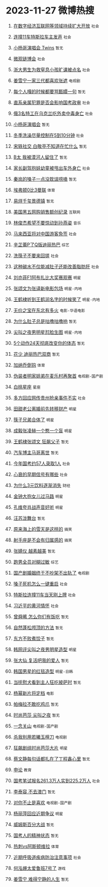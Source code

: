 # 2023-11-27 微博热搜 
1. [在数字经济互联网等领域持续扩大开放](https://m.weibo.cn/search?containerid=100103type%3D1%26t%3D10%26q%3D%23%E5%9C%A8%E6%95%B0%E5%AD%97%E7%BB%8F%E6%B5%8E%E4%BA%92%E8%81%94%E7%BD%91%E7%AD%89%E9%A2%86%E5%9F%9F%E6%8C%81%E7%BB%AD%E6%89%A9%E5%A4%A7%E5%BC%80%E6%94%BE%23&stream_entry_id=51&isnewpage=1&extparam=seat%3D1%26pos%3D0%26dgr%3D0%26cate%3D10103%26c_type%3D51%26q%3D%2523%25E5%259C%25A8%25E6%2595%25B0%25E5%25AD%2597%25E7%25BB%258F%25E6%25B5%258E%25E4%25BA%2592%25E8%2581%2594%25E7%25BD%2591%25E7%25AD%2589%25E9%25A2%2586%25E5%259F%259F%25E6%258C%2581%25E7%25BB%25AD%25E6%2589%25A9%25E5%25A4%25A7%25E5%25BC%2580%25E6%2594%25BE%2523%26stream_entry_id%3D51%26filter_type%3Drealtimehot%26display_time%3D1701040909%26pre_seqid%3D170104090920404273218) `社会` 

2. [连撞11车特斯拉车主发声](https://m.weibo.cn/search?containerid=100103type%3D1%26t%3D10%26q%3D%23%E8%BF%9E%E6%92%9E11%E8%BD%A6%E7%89%B9%E6%96%AF%E6%8B%89%E8%BD%A6%E4%B8%BB%E5%8F%91%E5%A3%B0%23&stream_entry_id=31&isnewpage=1&extparam=seat%3D1%26c_type%3D31%26dgr%3D0%26cate%3D5001%26q%3D%2523%25E8%25BF%259E%25E6%2592%259E11%25E8%25BD%25A6%25E7%2589%25B9%25E6%2596%25AF%25E6%258B%2589%25E8%25BD%25A6%25E4%25B8%25BB%25E5%258F%2591%25E5%25A3%25B0%2523%26flag%3D2%26band_rank%3D1%26pos%3D0%26filter_type%3Drealtimehot%26stream_entry_id%3D31%26lcate%3D5001%26realpos%3D1%26display_time%3D1701040909%26pre_seqid%3D170104090920404273218) `社会` 

3. [小杨哥演唱会 Twins](https://m.weibo.cn/search?containerid=100103type%3D1%26t%3D10%26q%3D%E5%B0%8F%E6%9D%A8%E5%93%A5%E6%BC%94%E5%94%B1%E4%BC%9A+Twins&stream_entry_id=31&isnewpage=1&extparam=seat%3D1%26c_type%3D31%26dgr%3D0%26cate%3D5001%26q%3D%25E5%25B0%258F%25E6%259D%25A8%25E5%2593%25A5%25E6%25BC%2594%25E5%2594%25B1%25E4%25BC%259A%2520Twins%26flag%3D2%26band_rank%3D2%26pos%3D1%26filter_type%3Drealtimehot%26stream_entry_id%3D31%26lcate%3D5001%26realpos%3D2%26display_time%3D1701040909%26pre_seqid%3D170104090920404273218) `暂无` 

4. [微观链博会](https://m.weibo.cn/search?containerid=100103type%3D1%26t%3D10%26q%3D%23%E5%BE%AE%E8%A7%82%E9%93%BE%E5%8D%9A%E4%BC%9A%23&stream_entry_id=31&isnewpage=1&extparam=seat%3D1%26c_type%3D31%26dgr%3D0%26cate%3D5001%26q%3D%2523%25E5%25BE%25AE%25E8%25A7%2582%25E9%2593%25BE%25E5%258D%259A%25E4%25BC%259A%2523%26flag%3D0%26band_rank%3D3%26pos%3D2%26filter_type%3Drealtimehot%26stream_entry_id%3D31%26lcate%3D5001%26realpos%3D3%26display_time%3D1701040909%26pre_seqid%3D170104090920404273218) `社会` 

5. [浙大男生为救窒息小孩旷课被点名](https://m.weibo.cn/search?containerid=100103type%3D1%26t%3D10%26q%3D%23%E6%B5%99%E5%A4%A7%E7%94%B7%E7%94%9F%E4%B8%BA%E6%95%91%E7%AA%92%E6%81%AF%E5%B0%8F%E5%AD%A9%E6%97%B7%E8%AF%BE%E8%A2%AB%E7%82%B9%E5%90%8D%23&stream_entry_id=31&isnewpage=1&extparam=seat%3D1%26c_type%3D31%26dgr%3D0%26cate%3D5001%26q%3D%2523%25E6%25B5%2599%25E5%25A4%25A7%25E7%2594%25B7%25E7%2594%259F%25E4%25B8%25BA%25E6%2595%2591%25E7%25AA%2592%25E6%2581%25AF%25E5%25B0%258F%25E5%25AD%25A9%25E6%2597%25B7%25E8%25AF%25BE%25E8%25A2%25AB%25E7%2582%25B9%25E5%2590%258D%2523%26flag%3D32768%26band_rank%3D4%26pos%3D3%26filter_type%3Drealtimehot%26stream_entry_id%3D31%26lcate%3D5001%26realpos%3D4%26display_time%3D1701040909%26pre_seqid%3D170104090920404273218) `社会` 

6. [姜雪宁一家三代都喜欢张遮](https://m.weibo.cn/search?containerid=100103type%3D1%26t%3D10%26q%3D%23%E5%A7%9C%E9%9B%AA%E5%AE%81%E4%B8%80%E5%AE%B6%E4%B8%89%E4%BB%A3%E9%83%BD%E5%96%9C%E6%AC%A2%E5%BC%A0%E9%81%AE%23&stream_entry_id=31&isnewpage=1&extparam=seat%3D1%26c_type%3D31%26dgr%3D0%26cate%3D5001%26q%3D%2523%25E5%25A7%259C%25E9%259B%25AA%25E5%25AE%2581%25E4%25B8%2580%25E5%25AE%25B6%25E4%25B8%2589%25E4%25BB%25A3%25E9%2583%25BD%25E5%2596%259C%25E6%25AC%25A2%25E5%25BC%25A0%25E9%2581%25AE%2523%26flag%3D0%26band_rank%3D5%26pos%3D4%26filter_type%3Drealtimehot%26stream_entry_id%3D31%26lcate%3D5001%26realpos%3D5%26display_time%3D1701040909%26pre_seqid%3D170104090920404273218) `电视剧` 

7. [每个人嘎的时候都要骂甄嬛一句](https://m.weibo.cn/search?containerid=100103type%3D1%26t%3D10%26q%3D%E6%AF%8F%E4%B8%AA%E4%BA%BA%E5%98%8E%E7%9A%84%E6%97%B6%E5%80%99%E9%83%BD%E8%A6%81%E9%AA%82%E7%94%84%E5%AC%9B%E4%B8%80%E5%8F%A5&stream_entry_id=31&isnewpage=1&extparam=seat%3D1%26c_type%3D31%26dgr%3D0%26cate%3D5001%26q%3D%25E6%25AF%258F%25E4%25B8%25AA%25E4%25BA%25BA%25E5%2598%258E%25E7%259A%2584%25E6%2597%25B6%25E5%2580%2599%25E9%2583%25BD%25E8%25A6%2581%25E9%25AA%2582%25E7%2594%2584%25E5%25AC%259B%25E4%25B8%2580%25E5%258F%25A5%26flag%3D0%26band_rank%3D6%26pos%3D5%26filter_type%3Drealtimehot%26stream_entry_id%3D31%26lcate%3D5001%26realpos%3D6%26display_time%3D1701040909%26pre_seqid%3D170104090920404273218) `暂无` 

8. [直系亲属犯罪是否会影响国考政审](https://m.weibo.cn/search?containerid=100103type%3D1%26t%3D10%26q%3D%23%E7%9B%B4%E7%B3%BB%E4%BA%B2%E5%B1%9E%E7%8A%AF%E7%BD%AA%E6%98%AF%E5%90%A6%E4%BC%9A%E5%BD%B1%E5%93%8D%E5%9B%BD%E8%80%83%E6%94%BF%E5%AE%A1%23&stream_entry_id=31&isnewpage=1&extparam=seat%3D1%26c_type%3D31%26dgr%3D0%26cate%3D5001%26q%3D%2523%25E7%259B%25B4%25E7%25B3%25BB%25E4%25BA%25B2%25E5%25B1%259E%25E7%258A%25AF%25E7%25BD%25AA%25E6%2598%25AF%25E5%2590%25A6%25E4%25BC%259A%25E5%25BD%25B1%25E5%2593%258D%25E5%259B%25BD%25E8%2580%2583%25E6%2594%25BF%25E5%25AE%25A1%2523%26flag%3D0%26band_rank%3D7%26pos%3D6%26filter_type%3Drealtimehot%26stream_entry_id%3D31%26lcate%3D5001%26realpos%3D7%26display_time%3D1701040909%26pre_seqid%3D170104090920404273218) `社会` 

9. [俄3名特工在乌克兰吃外卖中毒身亡](https://m.weibo.cn/search?containerid=100103type%3D1%26t%3D10%26q%3D%23%E4%BF%843%E5%90%8D%E7%89%B9%E5%B7%A5%E5%9C%A8%E4%B9%8C%E5%85%8B%E5%85%B0%E5%90%83%E5%A4%96%E5%8D%96%E4%B8%AD%E6%AF%92%E8%BA%AB%E4%BA%A1%23&stream_entry_id=31&isnewpage=1&extparam=seat%3D1%26c_type%3D31%26dgr%3D0%26cate%3D5001%26q%3D%2523%25E4%25BF%25843%25E5%2590%258D%25E7%2589%25B9%25E5%25B7%25A5%25E5%259C%25A8%25E4%25B9%258C%25E5%2585%258B%25E5%2585%25B0%25E5%2590%2583%25E5%25A4%2596%25E5%258D%2596%25E4%25B8%25AD%25E6%25AF%2592%25E8%25BA%25AB%25E4%25BA%25A1%2523%26flag%3D0%26band_rank%3D8%26pos%3D7%26filter_type%3Drealtimehot%26stream_entry_id%3D31%26lcate%3D5001%26realpos%3D8%26display_time%3D1701040909%26pre_seqid%3D170104090920404273218) `社会` 

10. [小杨哥演唱会](https://m.weibo.cn/search?containerid=100103type%3D1%26t%3D10%26q%3D%E5%B0%8F%E6%9D%A8%E5%93%A5%E6%BC%94%E5%94%B1%E4%BC%9A&stream_entry_id=31&isnewpage=1&extparam=seat%3D1%26c_type%3D31%26dgr%3D0%26cate%3D5001%26q%3D%25E5%25B0%258F%25E6%259D%25A8%25E5%2593%25A5%25E6%25BC%2594%25E5%2594%25B1%25E4%25BC%259A%26flag%3D0%26band_rank%3D9%26pos%3D8%26filter_type%3Drealtimehot%26stream_entry_id%3D31%26lcate%3D5001%26realpos%3D9%26display_time%3D1701040909%26pre_seqid%3D170104090920404273218) `暂无` 

11. [冬季洗澡尽量控制在5到10分钟](https://m.weibo.cn/search?containerid=100103type%3D1%26t%3D10%26q%3D%23%E5%86%AC%E5%AD%A3%E6%B4%97%E6%BE%A1%E5%B0%BD%E9%87%8F%E6%8E%A7%E5%88%B6%E5%9C%A85%E5%88%B010%E5%88%86%E9%92%9F%23&stream_entry_id=31&isnewpage=1&extparam=seat%3D1%26c_type%3D31%26dgr%3D0%26cate%3D5001%26q%3D%2523%25E5%2586%25AC%25E5%25AD%25A3%25E6%25B4%2597%25E6%25BE%25A1%25E5%25B0%25BD%25E9%2587%258F%25E6%258E%25A7%25E5%2588%25B6%25E5%259C%25A85%25E5%2588%25B010%25E5%2588%2586%25E9%2592%259F%2523%26flag%3D0%26band_rank%3D10%26pos%3D9%26filter_type%3Drealtimehot%26stream_entry_id%3D31%26lcate%3D5001%26realpos%3D10%26display_time%3D1701040909%26pre_seqid%3D170104090920404273218) `社会` 

12. [宋轶社交 白敬亭不知道在忙什么](https://m.weibo.cn/search?containerid=100103type%3D1%26t%3D10%26q%3D%E5%AE%8B%E8%BD%B6%E7%A4%BE%E4%BA%A4+%E7%99%BD%E6%95%AC%E4%BA%AD%E4%B8%8D%E7%9F%A5%E9%81%93%E5%9C%A8%E5%BF%99%E4%BB%80%E4%B9%88&stream_entry_id=31&isnewpage=1&extparam=seat%3D1%26c_type%3D31%26dgr%3D0%26cate%3D5001%26q%3D%25E5%25AE%258B%25E8%25BD%25B6%25E7%25A4%25BE%25E4%25BA%25A4%2520%25E7%2599%25BD%25E6%2595%25AC%25E4%25BA%25AD%25E4%25B8%258D%25E7%259F%25A5%25E9%2581%2593%25E5%259C%25A8%25E5%25BF%2599%25E4%25BB%2580%25E4%25B9%2588%26flag%3D2%26band_rank%3D11%26pos%3D10%26filter_type%3Drealtimehot%26stream_entry_id%3D31%26lcate%3D5001%26realpos%3D11%26display_time%3D1701040909%26pre_seqid%3D170104090920404273218) `暂无` 

13. [B太 我被漠河人留住了](https://m.weibo.cn/search?containerid=100103type%3D1%26t%3D10%26q%3DB%E5%A4%AA+%E6%88%91%E8%A2%AB%E6%BC%A0%E6%B2%B3%E4%BA%BA%E7%95%99%E4%BD%8F%E4%BA%86&stream_entry_id=31&isnewpage=1&extparam=seat%3D1%26c_type%3D31%26dgr%3D0%26cate%3D5001%26q%3DB%25E5%25A4%25AA%2520%25E6%2588%2591%25E8%25A2%25AB%25E6%25BC%25A0%25E6%25B2%25B3%25E4%25BA%25BA%25E7%2595%2599%25E4%25BD%258F%25E4%25BA%2586%26flag%3D1%26band_rank%3D12%26pos%3D11%26filter_type%3Drealtimehot%26stream_entry_id%3D31%26lcate%3D5001%26realpos%3D12%26display_time%3D1701040909%26pre_seqid%3D170104090920404273218) `暂无` 

14. [家长副驾抱娃幼童被甩出车外身亡](https://m.weibo.cn/search?containerid=100103type%3D1%26t%3D10%26q%3D%23%E5%AE%B6%E9%95%BF%E5%89%AF%E9%A9%BE%E6%8A%B1%E5%A8%83%E5%B9%BC%E7%AB%A5%E8%A2%AB%E7%94%A9%E5%87%BA%E8%BD%A6%E5%A4%96%E8%BA%AB%E4%BA%A1%23&stream_entry_id=31&isnewpage=1&extparam=seat%3D1%26c_type%3D31%26dgr%3D0%26cate%3D5001%26q%3D%2523%25E5%25AE%25B6%25E9%2595%25BF%25E5%2589%25AF%25E9%25A9%25BE%25E6%258A%25B1%25E5%25A8%2583%25E5%25B9%25BC%25E7%25AB%25A5%25E8%25A2%25AB%25E7%2594%25A9%25E5%2587%25BA%25E8%25BD%25A6%25E5%25A4%2596%25E8%25BA%25AB%25E4%25BA%25A1%2523%26flag%3D0%26band_rank%3D13%26pos%3D12%26filter_type%3Drealtimehot%26stream_entry_id%3D31%26lcate%3D5001%26realpos%3D13%26display_time%3D1701040909%26pre_seqid%3D170104090920404273218) `社会` 

15. [秦岚的嗓子一点没耽误唠嗑](https://m.weibo.cn/search?containerid=100103type%3D1%26t%3D10%26q%3D%E7%A7%A6%E5%B2%9A%E7%9A%84%E5%97%93%E5%AD%90%E4%B8%80%E7%82%B9%E6%B2%A1%E8%80%BD%E8%AF%AF%E5%94%A0%E5%97%91&stream_entry_id=31&isnewpage=1&extparam=seat%3D1%26c_type%3D31%26dgr%3D0%26cate%3D5001%26q%3D%25E7%25A7%25A6%25E5%25B2%259A%25E7%259A%2584%25E5%2597%2593%25E5%25AD%2590%25E4%25B8%2580%25E7%2582%25B9%25E6%25B2%25A1%25E8%2580%25BD%25E8%25AF%25AF%25E5%2594%25A0%25E5%2597%2591%26flag%3D1%26band_rank%3D14%26pos%3D13%26filter_type%3Drealtimehot%26stream_entry_id%3D31%26lcate%3D5001%26realpos%3D14%26display_time%3D1701040909%26pre_seqid%3D170104090920404273218) `暂无` 

16. [埃弗顿0比3曼联](https://m.weibo.cn/search?containerid=100103type%3D1%26t%3D10%26q%3D%23%E5%9F%83%E5%BC%97%E9%A1%BF0%E6%AF%943%E6%9B%BC%E8%81%94%23&stream_entry_id=31&isnewpage=1&extparam=seat%3D1%26c_type%3D31%26dgr%3D0%26cate%3D5001%26q%3D%2523%25E5%259F%2583%25E5%25BC%2597%25E9%25A1%25BF0%25E6%25AF%25943%25E6%259B%25BC%25E8%2581%2594%2523%26flag%3D1%26band_rank%3D15%26pos%3D14%26filter_type%3Drealtimehot%26stream_entry_id%3D31%26lcate%3D5001%26realpos%3D15%26display_time%3D1701040909%26pre_seqid%3D170104090920404273218) `体育` 

17. [易烊千玺景德镇](https://m.weibo.cn/search?containerid=100103type%3D1%26t%3D10%26q%3D%E6%98%93%E7%83%8A%E5%8D%83%E7%8E%BA%E6%99%AF%E5%BE%B7%E9%95%87&stream_entry_id=31&isnewpage=1&extparam=seat%3D1%26c_type%3D31%26dgr%3D0%26cate%3D5001%26q%3D%25E6%2598%2593%25E7%2583%258A%25E5%258D%2583%25E7%258E%25BA%25E6%2599%25AF%25E5%25BE%25B7%25E9%2595%2587%26flag%3D0%26band_rank%3D16%26pos%3D15%26filter_type%3Drealtimehot%26stream_entry_id%3D31%26lcate%3D5001%26realpos%3D16%26display_time%3D1701040909%26pre_seqid%3D170104090920404273218) `暂无` 

18. [美国黑五网购销售额创纪录](https://m.weibo.cn/search?containerid=100103type%3D1%26t%3D10%26q%3D%23%E7%BE%8E%E5%9B%BD%E9%BB%91%E4%BA%94%E7%BD%91%E8%B4%AD%E9%94%80%E5%94%AE%E9%A2%9D%E5%88%9B%E7%BA%AA%E5%BD%95%23&stream_entry_id=31&isnewpage=1&extparam=seat%3D1%26c_type%3D31%26dgr%3D0%26cate%3D5001%26q%3D%2523%25E7%25BE%258E%25E5%259B%25BD%25E9%25BB%2591%25E4%25BA%2594%25E7%25BD%2591%25E8%25B4%25AD%25E9%2594%2580%25E5%2594%25AE%25E9%25A2%259D%25E5%2588%259B%25E7%25BA%25AA%25E5%25BD%2595%2523%26flag%3D0%26band_rank%3D17%26pos%3D16%26filter_type%3Drealtimehot%26stream_entry_id%3D31%26lcate%3D5001%26realpos%3D17%26display_time%3D1701040909%26pre_seqid%3D170104090920404273218) `互联网` 

19. [林俊杰希望不要惊动到孙燕姿](https://m.weibo.cn/search?containerid=100103type%3D1%26t%3D10%26q%3D%23%E6%9E%97%E4%BF%8A%E6%9D%B0%E5%B8%8C%E6%9C%9B%E4%B8%8D%E8%A6%81%E6%83%8A%E5%8A%A8%E5%88%B0%E5%AD%99%E7%87%95%E5%A7%BF%23&stream_entry_id=31&isnewpage=1&extparam=seat%3D1%26c_type%3D31%26dgr%3D0%26cate%3D5001%26q%3D%2523%25E6%259E%2597%25E4%25BF%258A%25E6%259D%25B0%25E5%25B8%258C%25E6%259C%259B%25E4%25B8%258D%25E8%25A6%2581%25E6%2583%258A%25E5%258A%25A8%25E5%2588%25B0%25E5%25AD%2599%25E7%2587%2595%25E5%25A7%25BF%2523%26flag%3D0%26band_rank%3D18%26pos%3D17%26filter_type%3Drealtimehot%26stream_entry_id%3D31%26lcate%3D5001%26realpos%3D18%26display_time%3D1701040909%26pre_seqid%3D170104090920404273218) `音乐` 

20. [马来西亚将对中国游客免签](https://m.weibo.cn/search?containerid=100103type%3D1%26t%3D10%26q%3D%23%E9%A9%AC%E6%9D%A5%E8%A5%BF%E4%BA%9A%E5%B0%86%E5%AF%B9%E4%B8%AD%E5%9B%BD%E6%B8%B8%E5%AE%A2%E5%85%8D%E7%AD%BE%23&stream_entry_id=31&isnewpage=1&extparam=seat%3D1%26c_type%3D31%26dgr%3D0%26cate%3D5001%26q%3D%2523%25E9%25A9%25AC%25E6%259D%25A5%25E8%25A5%25BF%25E4%25BA%259A%25E5%25B0%2586%25E5%25AF%25B9%25E4%25B8%25AD%25E5%259B%25BD%25E6%25B8%25B8%25E5%25AE%25A2%25E5%2585%258D%25E7%25AD%25BE%2523%26flag%3D0%26band_rank%3D19%26pos%3D18%26filter_type%3Drealtimehot%26stream_entry_id%3D31%26lcate%3D5001%26realpos%3D19%26display_time%3D1701040909%26pre_seqid%3D170104090920404273218) `社会` 

21. [辛芷蕾P了Q版迪丽热巴](https://m.weibo.cn/search?containerid=100103type%3D1%26t%3D10%26q%3D%23%E8%BE%9B%E8%8A%B7%E8%95%BEP%E4%BA%86Q%E7%89%88%E8%BF%AA%E4%B8%BD%E7%83%AD%E5%B7%B4%23&stream_entry_id=31&isnewpage=1&extparam=seat%3D1%26c_type%3D31%26dgr%3D0%26cate%3D5001%26q%3D%2523%25E8%25BE%259B%25E8%258A%25B7%25E8%2595%25BEP%25E4%25BA%2586Q%25E7%2589%2588%25E8%25BF%25AA%25E4%25B8%25BD%25E7%2583%25AD%25E5%25B7%25B4%2523%26flag%3D0%26band_rank%3D20%26pos%3D19%26filter_type%3Drealtimehot%26stream_entry_id%3D31%26lcate%3D5001%26realpos%3D20%26display_time%3D1701040909%26pre_seqid%3D170104090920404273218) `综艺` 

22. [洗筷子不要来回搓](https://m.weibo.cn/search?containerid=100103type%3D1%26t%3D10%26q%3D%23%E6%B4%97%E7%AD%B7%E5%AD%90%E4%B8%8D%E8%A6%81%E6%9D%A5%E5%9B%9E%E6%90%93%23&stream_entry_id=31&isnewpage=1&extparam=seat%3D1%26c_type%3D31%26dgr%3D0%26cate%3D5001%26q%3D%2523%25E6%25B4%2597%25E7%25AD%25B7%25E5%25AD%2590%25E4%25B8%258D%25E8%25A6%2581%25E6%259D%25A5%25E5%259B%259E%25E6%2590%2593%2523%26flag%3D0%26band_rank%3D21%26pos%3D20%26filter_type%3Drealtimehot%26stream_entry_id%3D31%26lcate%3D5001%26realpos%3D21%26display_time%3D1701040909%26pre_seqid%3D170104090920404273218) `社会` 

23. [这种碳水不仅能减肚子还能改善脂肪肝](https://m.weibo.cn/search?containerid=100103type%3D1%26t%3D10%26q%3D%23%E8%BF%99%E7%A7%8D%E7%A2%B3%E6%B0%B4%E4%B8%8D%E4%BB%85%E8%83%BD%E5%87%8F%E8%82%9A%E5%AD%90%E8%BF%98%E8%83%BD%E6%94%B9%E5%96%84%E8%84%82%E8%82%AA%E8%82%9D%23&stream_entry_id=31&isnewpage=1&extparam=seat%3D1%26c_type%3D31%26dgr%3D0%26cate%3D5001%26q%3D%2523%25E8%25BF%2599%25E7%25A7%258D%25E7%25A2%25B3%25E6%25B0%25B4%25E4%25B8%258D%25E4%25BB%2585%25E8%2583%25BD%25E5%2587%258F%25E8%2582%259A%25E5%25AD%2590%25E8%25BF%2598%25E8%2583%25BD%25E6%2594%25B9%25E5%2596%2584%25E8%2584%2582%25E8%2582%25AA%25E8%2582%259D%2523%26flag%3D0%26band_rank%3D22%26pos%3D21%26filter_type%3Drealtimehot%26stream_entry_id%3D31%26lcate%3D5001%26realpos%3D22%26display_time%3D1701040909%26pre_seqid%3D170104090920404273218) `社会` 

24. [刘亦菲F1阿布扎比大奖赛观赛](https://m.weibo.cn/search?containerid=100103type%3D1%26t%3D10%26q%3D%23%E5%88%98%E4%BA%A6%E8%8F%B2F1%E9%98%BF%E5%B8%83%E6%89%8E%E6%AF%94%E5%A4%A7%E5%A5%96%E8%B5%9B%E8%A7%82%E8%B5%9B%23&stream_entry_id=31&isnewpage=1&extparam=seat%3D1%26c_type%3D31%26dgr%3D0%26cate%3D5001%26q%3D%2523%25E5%2588%2598%25E4%25BA%25A6%25E8%258F%25B2F1%25E9%2598%25BF%25E5%25B8%2583%25E6%2589%258E%25E6%25AF%2594%25E5%25A4%25A7%25E5%25A5%2596%25E8%25B5%259B%25E8%25A7%2582%25E8%25B5%259B%2523%26flag%3D0%26band_rank%3D23%26pos%3D22%26filter_type%3Drealtimehot%26stream_entry_id%3D31%26lcate%3D5001%26realpos%3D23%26display_time%3D1701040909%26pre_seqid%3D170104090920404273218) `明星` 

25. [张颂文为张译新电影包场](https://m.weibo.cn/search?containerid=100103type%3D1%26t%3D10%26q%3D%23%E5%BC%A0%E9%A2%82%E6%96%87%E4%B8%BA%E5%BC%A0%E8%AF%91%E6%96%B0%E7%94%B5%E5%BD%B1%E5%8C%85%E5%9C%BA%23&stream_entry_id=31&isnewpage=1&extparam=seat%3D1%26c_type%3D31%26dgr%3D0%26cate%3D5001%26q%3D%2523%25E5%25BC%25A0%25E9%25A2%2582%25E6%2596%2587%25E4%25B8%25BA%25E5%25BC%25A0%25E8%25AF%2591%25E6%2596%25B0%25E7%2594%25B5%25E5%25BD%25B1%25E5%258C%2585%25E5%259C%25BA%2523%26flag%3D1%26band_rank%3D24%26pos%3D23%26filter_type%3Drealtimehot%26stream_entry_id%3D31%26lcate%3D5001%26realpos%3D24%26display_time%3D1701040909%26pre_seqid%3D170104090920404273218) `明星-内地` 

26. [王鹤棣听到王鹤润名字的时候笑了](https://m.weibo.cn/search?containerid=100103type%3D1%26t%3D10%26q%3D%23%E7%8E%8B%E9%B9%A4%E6%A3%A3%E5%90%AC%E5%88%B0%E7%8E%8B%E9%B9%A4%E6%B6%A6%E5%90%8D%E5%AD%97%E7%9A%84%E6%97%B6%E5%80%99%E7%AC%91%E4%BA%86%23&stream_entry_id=31&isnewpage=1&extparam=seat%3D1%26c_type%3D31%26dgr%3D0%26cate%3D5001%26q%3D%2523%25E7%258E%258B%25E9%25B9%25A4%25E6%25A3%25A3%25E5%2590%25AC%25E5%2588%25B0%25E7%258E%258B%25E9%25B9%25A4%25E6%25B6%25A6%25E5%2590%258D%25E5%25AD%2597%25E7%259A%2584%25E6%2597%25B6%25E5%2580%2599%25E7%25AC%2591%25E4%25BA%2586%2523%26flag%3D0%26band_rank%3D25%26pos%3D24%26filter_type%3Drealtimehot%26stream_entry_id%3D31%26lcate%3D5001%26realpos%3D25%26display_time%3D1701040909%26pre_seqid%3D170104090920404273218) `明星-内地` 

27. [无价之宝在东北有多火](https://m.weibo.cn/search?containerid=100103type%3D1%26t%3D10%26q%3D%23%E6%97%A0%E4%BB%B7%E4%B9%8B%E5%AE%9D%E5%9C%A8%E4%B8%9C%E5%8C%97%E6%9C%89%E5%A4%9A%E7%81%AB%23&stream_entry_id=31&isnewpage=1&extparam=seat%3D1%26c_type%3D31%26dgr%3D0%26cate%3D5001%26q%3D%2523%25E6%2597%25A0%25E4%25BB%25B7%25E4%25B9%258B%25E5%25AE%259D%25E5%259C%25A8%25E4%25B8%259C%25E5%258C%2597%25E6%259C%2589%25E5%25A4%259A%25E7%2581%25AB%2523%26flag%3D0%26band_rank%3D26%26pos%3D25%26filter_type%3Drealtimehot%26stream_entry_id%3D31%26lcate%3D5001%26realpos%3D26%26display_time%3D1701040909%26pre_seqid%3D170104090920404273218) `电影-华语电影` 

28. [为什么肚子总是咕噜咕噜响](https://m.weibo.cn/search?containerid=100103type%3D1%26t%3D10%26q%3D%E4%B8%BA%E4%BB%80%E4%B9%88%E8%82%9A%E5%AD%90%E6%80%BB%E6%98%AF%E5%92%95%E5%99%9C%E5%92%95%E5%99%9C%E5%93%8D&stream_entry_id=31&isnewpage=1&extparam=seat%3D1%26c_type%3D31%26dgr%3D0%26cate%3D5001%26q%3D%25E4%25B8%25BA%25E4%25BB%2580%25E4%25B9%2588%25E8%2582%259A%25E5%25AD%2590%25E6%2580%25BB%25E6%2598%25AF%25E5%2592%2595%25E5%2599%259C%25E5%2592%2595%25E5%2599%259C%25E5%2593%258D%26flag%3D0%26band_rank%3D27%26pos%3D26%26filter_type%3Drealtimehot%26stream_entry_id%3D31%26lcate%3D5001%26realpos%3D27%26display_time%3D1701040909%26pre_seqid%3D170104090920404273218) `暂无` 

29. [尖叫之夜男明星怼脸生图](https://m.weibo.cn/search?containerid=100103type%3D1%26t%3D10%26q%3D%23%E5%B0%96%E5%8F%AB%E4%B9%8B%E5%A4%9C%E7%94%B7%E6%98%8E%E6%98%9F%E6%80%BC%E8%84%B8%E7%94%9F%E5%9B%BE%23&stream_entry_id=31&isnewpage=1&extparam=seat%3D1%26c_type%3D31%26dgr%3D0%26cate%3D5001%26q%3D%2523%25E5%25B0%2596%25E5%258F%25AB%25E4%25B9%258B%25E5%25A4%259C%25E7%2594%25B7%25E6%2598%258E%25E6%2598%259F%25E6%2580%25BC%25E8%2584%25B8%25E7%2594%259F%25E5%259B%25BE%2523%26flag%3D0%26band_rank%3D28%26pos%3D27%26filter_type%3Drealtimehot%26stream_entry_id%3D31%26lcate%3D5001%26realpos%3D28%26display_time%3D1701040909%26pre_seqid%3D170104090920404273218) `明星-内地` 

30. [5个动作24天彻底改变你的体态](https://m.weibo.cn/search?containerid=100103type%3D1%26t%3D10%26q%3D5%E4%B8%AA%E5%8A%A8%E4%BD%9C24%E5%A4%A9%E5%BD%BB%E5%BA%95%E6%94%B9%E5%8F%98%E4%BD%A0%E7%9A%84%E4%BD%93%E6%80%81&stream_entry_id=31&isnewpage=1&extparam=seat%3D1%26c_type%3D31%26dgr%3D0%26cate%3D5001%26q%3D5%25E4%25B8%25AA%25E5%258A%25A8%25E4%25BD%259C24%25E5%25A4%25A9%25E5%25BD%25BB%25E5%25BA%2595%25E6%2594%25B9%25E5%258F%2598%25E4%25BD%25A0%25E7%259A%2584%25E4%25BD%2593%25E6%2580%2581%26flag%3D0%26band_rank%3D29%26pos%3D28%26filter_type%3Drealtimehot%26stream_entry_id%3D31%26lcate%3D5001%26realpos%3D29%26display_time%3D1701040909%26pre_seqid%3D170104090920404273218) `暂无` 

31. [花少 迪丽热巴双商](https://m.weibo.cn/search?containerid=100103type%3D1%26t%3D10%26q%3D%E8%8A%B1%E5%B0%91+%E8%BF%AA%E4%B8%BD%E7%83%AD%E5%B7%B4%E5%8F%8C%E5%95%86&stream_entry_id=31&isnewpage=1&extparam=seat%3D1%26c_type%3D31%26dgr%3D0%26cate%3D5001%26q%3D%25E8%258A%25B1%25E5%25B0%2591%2520%25E8%25BF%25AA%25E4%25B8%25BD%25E7%2583%25AD%25E5%25B7%25B4%25E5%258F%258C%25E5%2595%2586%26flag%3D0%26band_rank%3D30%26pos%3D29%26filter_type%3Drealtimehot%26stream_entry_id%3D31%26lcate%3D5001%26realpos%3D30%26display_time%3D1701040909%26pre_seqid%3D170104090920404273218) `暂无` 

32. [加纳乔倒钩](https://m.weibo.cn/search?containerid=100103type%3D1%26t%3D10%26q%3D%23%E5%8A%A0%E7%BA%B3%E4%B9%94%E5%80%92%E9%92%A9%23&stream_entry_id=31&isnewpage=1&extparam=seat%3D1%26c_type%3D31%26dgr%3D0%26cate%3D5001%26q%3D%2523%25E5%258A%25A0%25E7%25BA%25B3%25E4%25B9%2594%25E5%2580%2592%25E9%2592%25A9%2523%26flag%3D1%26band_rank%3D31%26pos%3D30%26filter_type%3Drealtimehot%26stream_entry_id%3D31%26lcate%3D5001%26realpos%3D31%26display_time%3D1701040909%26pre_seqid%3D170104090920404273218) `体育` 

33. [伪装者明家姐弟在麦乐村再聚首](https://m.weibo.cn/search?containerid=100103type%3D1%26t%3D10%26q%3D%23%E4%BC%AA%E8%A3%85%E8%80%85%E6%98%8E%E5%AE%B6%E5%A7%90%E5%BC%9F%E5%9C%A8%E9%BA%A6%E4%B9%90%E6%9D%91%E5%86%8D%E8%81%9A%E9%A6%96%23&stream_entry_id=31&isnewpage=1&extparam=seat%3D1%26c_type%3D31%26dgr%3D0%26cate%3D5001%26q%3D%2523%25E4%25BC%25AA%25E8%25A3%2585%25E8%2580%2585%25E6%2598%258E%25E5%25AE%25B6%25E5%25A7%2590%25E5%25BC%259F%25E5%259C%25A8%25E9%25BA%25A6%25E4%25B9%2590%25E6%259D%2591%25E5%2586%258D%25E8%2581%259A%25E9%25A6%2596%2523%26flag%3D0%26band_rank%3D32%26pos%3D31%26filter_type%3Drealtimehot%26stream_entry_id%3D31%26lcate%3D5001%26realpos%3D32%26display_time%3D1701040909%26pre_seqid%3D170104090920404273218) `电视剧-国产剧` 

34. [白桃星座](https://m.weibo.cn/search?containerid=100103type%3D1%26t%3D10%26q%3D%E7%99%BD%E6%A1%83%E6%98%9F%E5%BA%A7&stream_entry_id=31&isnewpage=1&extparam=seat%3D1%26c_type%3D31%26dgr%3D0%26cate%3D5001%26q%3D%25E7%2599%25BD%25E6%25A1%2583%25E6%2598%259F%25E5%25BA%25A7%26flag%3D0%26band_rank%3D33%26pos%3D32%26filter_type%3Drealtimehot%26stream_entry_id%3D31%26lcate%3D5001%26realpos%3D33%26display_time%3D1701040909%26pre_seqid%3D170104090920404273218) `星座` 

35. [多方回应网传贵州抢亲事件不实](https://m.weibo.cn/search?containerid=100103type%3D1%26t%3D10%26q%3D%23%E5%A4%9A%E6%96%B9%E5%9B%9E%E5%BA%94%E7%BD%91%E4%BC%A0%E8%B4%B5%E5%B7%9E%E6%8A%A2%E4%BA%B2%E4%BA%8B%E4%BB%B6%E4%B8%8D%E5%AE%9E%23&stream_entry_id=31&isnewpage=1&extparam=seat%3D1%26c_type%3D31%26dgr%3D0%26cate%3D5001%26q%3D%2523%25E5%25A4%259A%25E6%2596%25B9%25E5%259B%259E%25E5%25BA%2594%25E7%25BD%2591%25E4%25BC%25A0%25E8%25B4%25B5%25E5%25B7%259E%25E6%258A%25A2%25E4%25BA%25B2%25E4%25BA%258B%25E4%25BB%25B6%25E4%25B8%258D%25E5%25AE%259E%2523%26flag%3D0%26band_rank%3D34%26pos%3D33%26filter_type%3Drealtimehot%26stream_entry_id%3D31%26lcate%3D5001%26realpos%3D34%26display_time%3D1701040909%26pre_seqid%3D170104090920404273218) `社会` 

36. [田甜老公离婚前先转移财产](https://m.weibo.cn/search?containerid=100103type%3D1%26t%3D10%26q%3D%23%E7%94%B0%E7%94%9C%E8%80%81%E5%85%AC%E7%A6%BB%E5%A9%9A%E5%89%8D%E5%85%88%E8%BD%AC%E7%A7%BB%E8%B4%A2%E4%BA%A7%23&stream_entry_id=31&isnewpage=1&extparam=seat%3D1%26c_type%3D31%26dgr%3D0%26cate%3D5001%26q%3D%2523%25E7%2594%25B0%25E7%2594%259C%25E8%2580%2581%25E5%2585%25AC%25E7%25A6%25BB%25E5%25A9%259A%25E5%2589%258D%25E5%2585%2588%25E8%25BD%25AC%25E7%25A7%25BB%25E8%25B4%25A2%25E4%25BA%25A7%2523%26flag%3D0%26band_rank%3D35%26pos%3D34%26filter_type%3Drealtimehot%26stream_entry_id%3D31%26lcate%3D5001%26realpos%3D35%26display_time%3D1701040909%26pre_seqid%3D170104090920404273218) `明星` 

37. [筷子兄弟合体了](https://m.weibo.cn/search?containerid=100103type%3D1%26t%3D10%26q%3D%23%E7%AD%B7%E5%AD%90%E5%85%84%E5%BC%9F%E5%90%88%E4%BD%93%E4%BA%86%23&stream_entry_id=31&isnewpage=1&extparam=seat%3D1%26c_type%3D31%26dgr%3D0%26cate%3D5001%26q%3D%2523%25E7%25AD%25B7%25E5%25AD%2590%25E5%2585%2584%25E5%25BC%259F%25E5%2590%2588%25E4%25BD%2593%25E4%25BA%2586%2523%26flag%3D0%26band_rank%3D36%26pos%3D35%26filter_type%3Drealtimehot%26stream_entry_id%3D31%26lcate%3D5001%26realpos%3D36%26display_time%3D1701040909%26pre_seqid%3D170104090920404273218) `明星` 

38. [成毅张凌赫一个憨一个盲](https://m.weibo.cn/search?containerid=100103type%3D1%26t%3D10%26q%3D%23%E6%88%90%E6%AF%85%E5%BC%A0%E5%87%8C%E8%B5%AB%E4%B8%80%E4%B8%AA%E6%86%A8%E4%B8%80%E4%B8%AA%E7%9B%B2%23&stream_entry_id=31&isnewpage=1&extparam=seat%3D1%26c_type%3D31%26dgr%3D0%26cate%3D5001%26q%3D%2523%25E6%2588%2590%25E6%25AF%2585%25E5%25BC%25A0%25E5%2587%258C%25E8%25B5%25AB%25E4%25B8%2580%25E4%25B8%25AA%25E6%2586%25A8%25E4%25B8%2580%25E4%25B8%25AA%25E7%259B%25B2%2523%26flag%3D0%26band_rank%3D37%26pos%3D36%26filter_type%3Drealtimehot%26stream_entry_id%3D31%26lcate%3D5001%26realpos%3D37%26display_time%3D1701040909%26pre_seqid%3D170104090920404273218) `明星` 

39. [王鹤棣张颂文 狂飙父子](https://m.weibo.cn/search?containerid=100103type%3D1%26t%3D10%26q%3D%E7%8E%8B%E9%B9%A4%E6%A3%A3%E5%BC%A0%E9%A2%82%E6%96%87+%E7%8B%82%E9%A3%99%E7%88%B6%E5%AD%90&stream_entry_id=31&isnewpage=1&extparam=seat%3D1%26c_type%3D31%26dgr%3D0%26cate%3D5001%26q%3D%25E7%258E%258B%25E9%25B9%25A4%25E6%25A3%25A3%25E5%25BC%25A0%25E9%25A2%2582%25E6%2596%2587%2520%25E7%258B%2582%25E9%25A3%2599%25E7%2588%25B6%25E5%25AD%2590%26flag%3D0%26band_rank%3D38%26pos%3D37%26filter_type%3Drealtimehot%26stream_entry_id%3D31%26lcate%3D5001%26realpos%3D38%26display_time%3D1701040909%26pre_seqid%3D170104090920404273218) `暂无` 

40. [汽车博主马哥离世](https://m.weibo.cn/search?containerid=100103type%3D1%26t%3D10%26q%3D%E6%B1%BD%E8%BD%A6%E5%8D%9A%E4%B8%BB%E9%A9%AC%E5%93%A5%E7%A6%BB%E4%B8%96&stream_entry_id=31&isnewpage=1&extparam=seat%3D1%26c_type%3D31%26dgr%3D0%26cate%3D5001%26q%3D%25E6%25B1%25BD%25E8%25BD%25A6%25E5%258D%259A%25E4%25B8%25BB%25E9%25A9%25AC%25E5%2593%25A5%25E7%25A6%25BB%25E4%25B8%2596%26flag%3D0%26band_rank%3D39%26pos%3D38%26filter_type%3Drealtimehot%26stream_entry_id%3D31%26lcate%3D5001%26realpos%3D39%26display_time%3D1701040909%26pre_seqid%3D170104090920404273218) `暂无` 

41. [今年国考约57人录取1人](https://m.weibo.cn/search?containerid=100103type%3D1%26t%3D10%26q%3D%23%E4%BB%8A%E5%B9%B4%E5%9B%BD%E8%80%83%E7%BA%A657%E4%BA%BA%E5%BD%95%E5%8F%961%E4%BA%BA%23&stream_entry_id=31&isnewpage=1&extparam=seat%3D1%26c_type%3D31%26dgr%3D0%26cate%3D5001%26q%3D%2523%25E4%25BB%258A%25E5%25B9%25B4%25E5%259B%25BD%25E8%2580%2583%25E7%25BA%25A657%25E4%25BA%25BA%25E5%25BD%2595%25E5%258F%25961%25E4%25BA%25BA%2523%26flag%3D0%26band_rank%3D40%26pos%3D39%26filter_type%3Drealtimehot%26stream_entry_id%3D31%26lcate%3D5001%26realpos%3D40%26display_time%3D1701040909%26pre_seqid%3D170104090920404273218) `社会` 

42. [心衰的早期信号有哪些](https://m.weibo.cn/search?containerid=100103type%3D1%26t%3D10%26q%3D%23%E5%BF%83%E8%A1%B0%E7%9A%84%E6%97%A9%E6%9C%9F%E4%BF%A1%E5%8F%B7%E6%9C%89%E5%93%AA%E4%BA%9B%23&stream_entry_id=31&isnewpage=1&extparam=seat%3D1%26c_type%3D31%26dgr%3D0%26cate%3D5001%26q%3D%2523%25E5%25BF%2583%25E8%25A1%25B0%25E7%259A%2584%25E6%2597%25A9%25E6%259C%259F%25E4%25BF%25A1%25E5%258F%25B7%25E6%259C%2589%25E5%2593%25AA%25E4%25BA%259B%2523%26flag%3D0%26band_rank%3D41%26pos%3D40%26filter_type%3Drealtimehot%26stream_entry_id%3D31%26lcate%3D5001%26realpos%3D41%26display_time%3D1701040909%26pre_seqid%3D170104090920404273218) `社会` 

43. [为什么3元饮料逐渐消失](https://m.weibo.cn/search?containerid=100103type%3D1%26t%3D10%26q%3D%23%E4%B8%BA%E4%BB%80%E4%B9%883%E5%85%83%E9%A5%AE%E6%96%99%E9%80%90%E6%B8%90%E6%B6%88%E5%A4%B1%23&stream_entry_id=31&isnewpage=1&extparam=seat%3D1%26c_type%3D31%26dgr%3D0%26cate%3D5001%26q%3D%2523%25E4%25B8%25BA%25E4%25BB%2580%25E4%25B9%25883%25E5%2585%2583%25E9%25A5%25AE%25E6%2596%2599%25E9%2580%2590%25E6%25B8%2590%25E6%25B6%2588%25E5%25A4%25B1%2523%26flag%3D0%26band_rank%3D42%26pos%3D41%26filter_type%3Drealtimehot%26stream_entry_id%3D31%26lcate%3D5001%26realpos%3D42%26display_time%3D1701040909%26pre_seqid%3D170104090920404273218) `财经` 

44. [金钟大抱女儿过马路](https://m.weibo.cn/search?containerid=100103type%3D1%26t%3D10%26q%3D%23%E9%87%91%E9%92%9F%E5%A4%A7%E6%8A%B1%E5%A5%B3%E5%84%BF%E8%BF%87%E9%A9%AC%E8%B7%AF%23&stream_entry_id=31&isnewpage=1&extparam=seat%3D1%26c_type%3D31%26dgr%3D0%26cate%3D5001%26q%3D%2523%25E9%2587%2591%25E9%2592%259F%25E5%25A4%25A7%25E6%258A%25B1%25E5%25A5%25B3%25E5%2584%25BF%25E8%25BF%2587%25E9%25A9%25AC%25E8%25B7%25AF%2523%26flag%3D0%26band_rank%3D43%26pos%3D42%26filter_type%3Drealtimehot%26stream_entry_id%3D31%26lcate%3D5001%26realpos%3D43%26display_time%3D1701040909%26pre_seqid%3D170104090920404273218) `明星` 

45. [孔维夸肖战声音好听](https://m.weibo.cn/search?containerid=100103type%3D1%26t%3D10%26q%3D%23%E5%AD%94%E7%BB%B4%E5%A4%B8%E8%82%96%E6%88%98%E5%A3%B0%E9%9F%B3%E5%A5%BD%E5%90%AC%23&stream_entry_id=31&isnewpage=1&extparam=seat%3D1%26c_type%3D31%26dgr%3D0%26cate%3D5001%26q%3D%2523%25E5%25AD%2594%25E7%25BB%25B4%25E5%25A4%25B8%25E8%2582%2596%25E6%2588%2598%25E5%25A3%25B0%25E9%259F%25B3%25E5%25A5%25BD%25E5%2590%25AC%2523%26flag%3D0%26band_rank%3D44%26pos%3D43%26filter_type%3Drealtimehot%26stream_entry_id%3D31%26lcate%3D5001%26realpos%3D44%26display_time%3D1701040909%26pre_seqid%3D170104090920404273218) `明星` 

46. [汪苏泷舞台](https://m.weibo.cn/search?containerid=100103type%3D1%26t%3D10%26q%3D%E6%B1%AA%E8%8B%8F%E6%B3%B7%E8%88%9E%E5%8F%B0&stream_entry_id=31&isnewpage=1&extparam=seat%3D1%26c_type%3D31%26dgr%3D0%26cate%3D5001%26q%3D%25E6%25B1%25AA%25E8%258B%258F%25E6%25B3%25B7%25E8%2588%259E%25E5%258F%25B0%26flag%3D0%26band_rank%3D45%26pos%3D44%26filter_type%3Drealtimehot%26stream_entry_id%3D31%26lcate%3D5001%26realpos%3D45%26display_time%3D1701040909%26pre_seqid%3D170104090920404273218) `暂无` 

47. [原来海上的雪天是这样的](https://m.weibo.cn/search?containerid=100103type%3D1%26t%3D10%26q%3D%23%E5%8E%9F%E6%9D%A5%E6%B5%B7%E4%B8%8A%E7%9A%84%E9%9B%AA%E5%A4%A9%E6%98%AF%E8%BF%99%E6%A0%B7%E7%9A%84%23&stream_entry_id=31&isnewpage=1&extparam=seat%3D1%26c_type%3D31%26dgr%3D0%26cate%3D5001%26q%3D%2523%25E5%258E%259F%25E6%259D%25A5%25E6%25B5%25B7%25E4%25B8%258A%25E7%259A%2584%25E9%259B%25AA%25E5%25A4%25A9%25E6%2598%25AF%25E8%25BF%2599%25E6%25A0%25B7%25E7%259A%2584%2523%26flag%3D0%26band_rank%3D46%26pos%3D45%26filter_type%3Drealtimehot%26stream_entry_id%3D31%26lcate%3D5001%26realpos%3D46%26display_time%3D1701040909%26pre_seqid%3D170104090920404273218) `搞笑` 

48. [射手座是不会有归属感的](https://m.weibo.cn/search?containerid=100103type%3D1%26t%3D10%26q%3D%23%E5%B0%84%E6%89%8B%E5%BA%A7%E6%98%AF%E4%B8%8D%E4%BC%9A%E6%9C%89%E5%BD%92%E5%B1%9E%E6%84%9F%E7%9A%84%23&stream_entry_id=31&isnewpage=1&extparam=seat%3D1%26c_type%3D31%26dgr%3D0%26cate%3D5001%26q%3D%2523%25E5%25B0%2584%25E6%2589%258B%25E5%25BA%25A7%25E6%2598%25AF%25E4%25B8%258D%25E4%25BC%259A%25E6%259C%2589%25E5%25BD%2592%25E5%25B1%259E%25E6%2584%259F%25E7%259A%2584%2523%26flag%3D0%26band_rank%3D47%26pos%3D46%26filter_type%3Drealtimehot%26stream_entry_id%3D31%26lcate%3D5001%26realpos%3D47%26display_time%3D1701040909%26pre_seqid%3D170104090920404273218) `搞笑` 

49. [张婧仪 越素越美](https://m.weibo.cn/search?containerid=100103type%3D1%26t%3D10%26q%3D%E5%BC%A0%E5%A9%A7%E4%BB%AA+%E8%B6%8A%E7%B4%A0%E8%B6%8A%E7%BE%8E&stream_entry_id=31&isnewpage=1&extparam=seat%3D1%26c_type%3D31%26dgr%3D0%26cate%3D5001%26q%3D%25E5%25BC%25A0%25E5%25A9%25A7%25E4%25BB%25AA%2520%25E8%25B6%258A%25E7%25B4%25A0%25E8%25B6%258A%25E7%25BE%258E%26flag%3D0%26band_rank%3D48%26pos%3D47%26filter_type%3Drealtimehot%26stream_entry_id%3D31%26lcate%3D5001%26realpos%3D48%26display_time%3D1701040909%26pre_seqid%3D170104090920404273218) `暂无` 

50. [跑男全员对糊过敏](https://m.weibo.cn/search?containerid=100103type%3D1%26t%3D10%26q%3D%23%E8%B7%91%E7%94%B7%E5%85%A8%E5%91%98%E5%AF%B9%E7%B3%8A%E8%BF%87%E6%95%8F%23&stream_entry_id=31&isnewpage=1&extparam=seat%3D1%26c_type%3D31%26dgr%3D0%26cate%3D5001%26q%3D%2523%25E8%25B7%2591%25E7%2594%25B7%25E5%2585%25A8%25E5%2591%2598%25E5%25AF%25B9%25E7%25B3%258A%25E8%25BF%2587%25E6%2595%258F%2523%26flag%3D0%26band_rank%3D49%26pos%3D48%26filter_type%3Drealtimehot%26stream_entry_id%3D31%26lcate%3D5001%26realpos%3D49%26display_time%3D1701040909%26pre_seqid%3D170104090920404273218) `综艺` 

51. [国产剧婚姻终于不吵架不出轨了](https://m.weibo.cn/search?containerid=100103type%3D1%26t%3D10%26q%3D%23%E5%9B%BD%E4%BA%A7%E5%89%A7%E5%A9%9A%E5%A7%BB%E7%BB%88%E4%BA%8E%E4%B8%8D%E5%90%B5%E6%9E%B6%E4%B8%8D%E5%87%BA%E8%BD%A8%E4%BA%86%23&stream_entry_id=31&isnewpage=1&extparam=seat%3D1%26c_type%3D31%26dgr%3D0%26cate%3D5001%26q%3D%2523%25E5%259B%25BD%25E4%25BA%25A7%25E5%2589%25A7%25E5%25A9%259A%25E5%25A7%25BB%25E7%25BB%2588%25E4%25BA%258E%25E4%25B8%258D%25E5%2590%25B5%25E6%259E%25B6%25E4%25B8%258D%25E5%2587%25BA%25E8%25BD%25A8%25E4%25BA%2586%2523%26flag%3D0%26band_rank%3D50%26pos%3D49%26filter_type%3Drealtimehot%26stream_entry_id%3D31%26lcate%3D5001%26realpos%3D50%26display_time%3D1701040909%26pre_seqid%3D170104090920404273218) `电视剧` 

52. [嗓子死机怎么一键重启](https://m.weibo.cn/search?containerid=100103type%3D1%26t%3D10%26q%3D%23%E5%97%93%E5%AD%90%E6%AD%BB%E6%9C%BA%E6%80%8E%E4%B9%88%E4%B8%80%E9%94%AE%E9%87%8D%E5%90%AF%23&stream_entry_id=31&isnewpage=1&extparam=seat%3D1%26c_type%3D31%26cate%3D5001%26q%3D%2523%25E5%2597%2593%25E5%25AD%2590%25E6%25AD%25BB%25E6%259C%25BA%25E6%2580%258E%25E4%25B9%2588%25E4%25B8%2580%25E9%2594%25AE%25E9%2587%258D%25E5%2590%25AF%2523%26topic_ad%3D1%26pos%3D6%26adid%3D212249%26dgr%3D0%26band_rank%3D7%26lcate%3D5001%26stream_entry_id%3D31%26is_ad_pos%3D1%26filter_type%3Drealtimehot%26display_time%3D1701040787%26pre_seqid%3D170104078711504262107) `社会` 

53. [特斯拉连撞11车当天刚上牌](https://m.weibo.cn/search?containerid=100103type%3D1%26t%3D10%26q%3D%23%E7%89%B9%E6%96%AF%E6%8B%89%E8%BF%9E%E6%92%9E11%E8%BD%A6%E5%BD%93%E5%A4%A9%E5%88%9A%E4%B8%8A%E7%89%8C%23&stream_entry_id=31&isnewpage=1&extparam=seat%3D1%26c_type%3D31%26dgr%3D0%26cate%3D5001%26q%3D%2523%25E7%2589%25B9%25E6%2596%25AF%25E6%258B%2589%25E8%25BF%259E%25E6%2592%259E11%25E8%25BD%25A6%25E5%25BD%2593%25E5%25A4%25A9%25E5%2588%259A%25E4%25B8%258A%25E7%2589%258C%2523%26flag%3D0%26band_rank%3D50%26pos%3D50%26filter_type%3Drealtimehot%26stream_entry_id%3D31%26lcate%3D5001%26realpos%3D50%26display_time%3D1701040787%26pre_seqid%3D170104078711504262107) `社会` 

54. [习近平的黄河情怀](https://m.weibo.cn/search?containerid=100103type%3D1%26t%3D10%26q%3D%23%E4%B9%A0%E8%BF%91%E5%B9%B3%E7%9A%84%E9%BB%84%E6%B2%B3%E6%83%85%E6%80%80%23&stream_entry_id=51&isnewpage=1&extparam=seat%3D1%26pos%3D0%26stream_entry_id%3D51%26dgr%3D0%26q%3D%2523%25E4%25B9%25A0%25E8%25BF%2591%25E5%25B9%25B3%25E7%259A%2584%25E9%25BB%2584%25E6%25B2%25B3%25E6%2583%2585%25E6%2580%2580%2523%26filter_type%3Drealtimehot%26cate%3D10103%26c_type%3D51%26display_time%3D1701037257%26pre_seqid%3D17010372570730412692) `社会` 

55. [曾舜晞 怎么你们有饭吃](https://m.weibo.cn/search?containerid=100103type%3D1%26t%3D10%26q%3D%E6%9B%BE%E8%88%9C%E6%99%9E+%E6%80%8E%E4%B9%88%E4%BD%A0%E4%BB%AC%E6%9C%89%E9%A5%AD%E5%90%83&stream_entry_id=31&isnewpage=1&extparam=seat%3D1%26lcate%3D5001%26stream_entry_id%3D31%26band_rank%3D29%26flag%3D0%26cate%3D5001%26pos%3D28%26dgr%3D0%26c_type%3D31%26filter_type%3Drealtimehot%26realpos%3D29%26q%3D%25E6%259B%25BE%25E8%2588%259C%25E6%2599%259E%2520%25E6%2580%258E%25E4%25B9%2588%25E4%25BD%25A0%25E4%25BB%25AC%25E6%259C%2589%25E9%25A5%25AD%25E5%2590%2583%26display_time%3D1701037257%26pre_seqid%3D17010372570730412692) `暂无` 

56. [自然蓬松颅顶的方法](https://m.weibo.cn/search?containerid=100103type%3D1%26t%3D10%26q%3D%E8%87%AA%E7%84%B6%E8%93%AC%E6%9D%BE%E9%A2%85%E9%A1%B6%E7%9A%84%E6%96%B9%E6%B3%95&stream_entry_id=31&isnewpage=1&extparam=seat%3D1%26lcate%3D5001%26stream_entry_id%3D31%26band_rank%3D35%26flag%3D0%26cate%3D5001%26pos%3D34%26dgr%3D0%26c_type%3D31%26filter_type%3Drealtimehot%26realpos%3D35%26q%3D%25E8%2587%25AA%25E7%2584%25B6%25E8%2593%25AC%25E6%259D%25BE%25E9%25A2%2585%25E9%25A1%25B6%25E7%259A%2584%25E6%2596%25B9%25E6%25B3%2595%26display_time%3D1701037257%26pre_seqid%3D17010372570730412692) `暂无` 

57. [东方不败煮饺子](https://m.weibo.cn/search?containerid=100103type%3D1%26t%3D10%26q%3D%E4%B8%9C%E6%96%B9%E4%B8%8D%E8%B4%A5%E7%85%AE%E9%A5%BA%E5%AD%90&stream_entry_id=31&isnewpage=1&extparam=seat%3D1%26lcate%3D5001%26stream_entry_id%3D31%26band_rank%3D39%26flag%3D0%26cate%3D5001%26pos%3D38%26dgr%3D0%26c_type%3D31%26filter_type%3Drealtimehot%26realpos%3D39%26q%3D%25E4%25B8%259C%25E6%2596%25B9%25E4%25B8%258D%25E8%25B4%25A5%25E7%2585%25AE%25E9%25A5%25BA%25E5%25AD%2590%26display_time%3D1701037257%26pre_seqid%3D17010372570730412692) `暂无` 

58. [韩网评尖叫之夜男明星造型](https://m.weibo.cn/search?containerid=100103type%3D1%26t%3D10%26q%3D%23%E9%9F%A9%E7%BD%91%E8%AF%84%E5%B0%96%E5%8F%AB%E4%B9%8B%E5%A4%9C%E7%94%B7%E6%98%8E%E6%98%9F%E9%80%A0%E5%9E%8B%23&stream_entry_id=31&isnewpage=1&extparam=seat%3D1%26lcate%3D5001%26stream_entry_id%3D31%26band_rank%3D42%26flag%3D0%26cate%3D5001%26pos%3D41%26dgr%3D0%26c_type%3D31%26filter_type%3Drealtimehot%26realpos%3D42%26q%3D%2523%25E9%259F%25A9%25E7%25BD%2591%25E8%25AF%2584%25E5%25B0%2596%25E5%258F%25AB%25E4%25B9%258B%25E5%25A4%259C%25E7%2594%25B7%25E6%2598%258E%25E6%2598%259F%25E9%2580%25A0%25E5%259E%258B%2523%26display_time%3D1701037257%26pre_seqid%3D17010372570730412692) `明星` 

59. [张大仙 复活吧我的爱人](https://m.weibo.cn/search?containerid=100103type%3D1%26t%3D10%26q%3D%E5%BC%A0%E5%A4%A7%E4%BB%99+%E5%A4%8D%E6%B4%BB%E5%90%A7%E6%88%91%E7%9A%84%E7%88%B1%E4%BA%BA&stream_entry_id=31&isnewpage=1&extparam=seat%3D1%26lcate%3D5001%26stream_entry_id%3D31%26band_rank%3D46%26flag%3D0%26cate%3D5001%26pos%3D45%26dgr%3D0%26c_type%3D31%26filter_type%3Drealtimehot%26realpos%3D46%26q%3D%25E5%25BC%25A0%25E5%25A4%25A7%25E4%25BB%2599%2520%25E5%25A4%258D%25E6%25B4%25BB%25E5%2590%25A7%25E6%2588%2591%25E7%259A%2584%25E7%2588%25B1%25E4%25BA%25BA%26display_time%3D1701037257%26pre_seqid%3D17010372570730412692) `暂无` 

60. [韩国男星的红毯造型](https://m.weibo.cn/search?containerid=100103type%3D1%26t%3D10%26q%3D%23%E9%9F%A9%E5%9B%BD%E7%94%B7%E6%98%9F%E7%9A%84%E7%BA%A2%E6%AF%AF%E9%80%A0%E5%9E%8B%23&stream_entry_id=31&isnewpage=1&extparam=seat%3D1%26lcate%3D5001%26stream_entry_id%3D31%26band_rank%3D48%26flag%3D0%26cate%3D5001%26pos%3D47%26dgr%3D0%26c_type%3D31%26filter_type%3Drealtimehot%26realpos%3D48%26q%3D%2523%25E9%259F%25A9%25E5%259B%25BD%25E7%2594%25B7%25E6%2598%259F%25E7%259A%2584%25E7%25BA%25A2%25E6%25AF%25AF%25E9%2580%25A0%25E5%259E%258B%2523%26display_time%3D1701037257%26pre_seqid%3D17010372570730412692) `明星-日韩` 

61. [当抚慰犬看到主人狂吃披萨时](https://m.weibo.cn/search?containerid=100103type%3D1%26t%3D10%26q%3D%E5%BD%93%E6%8A%9A%E6%85%B0%E7%8A%AC%E7%9C%8B%E5%88%B0%E4%B8%BB%E4%BA%BA%E7%8B%82%E5%90%83%E6%8A%AB%E8%90%A8%E6%97%B6&stream_entry_id=31&isnewpage=1&extparam=seat%3D1%26lcate%3D5001%26stream_entry_id%3D31%26band_rank%3D49%26flag%3D0%26cate%3D5001%26pos%3D48%26dgr%3D0%26c_type%3D31%26filter_type%3Drealtimehot%26realpos%3D49%26q%3D%25E5%25BD%2593%25E6%258A%259A%25E6%2585%25B0%25E7%258A%25AC%25E7%259C%258B%25E5%2588%25B0%25E4%25B8%25BB%25E4%25BA%25BA%25E7%258B%2582%25E5%2590%2583%25E6%258A%25AB%25E8%2590%25A8%25E6%2597%25B6%26display_time%3D1701037257%26pre_seqid%3D17010372570730412692) `暂无` 

62. [杨幂新片将定档](https://m.weibo.cn/search?containerid=100103type%3D1%26t%3D10%26q%3D%23%E6%9D%A8%E5%B9%82%E6%96%B0%E7%89%87%E5%B0%86%E5%AE%9A%E6%A1%A3%23&stream_entry_id=31&isnewpage=1&extparam=seat%3D1%26lcate%3D5001%26stream_entry_id%3D31%26band_rank%3D50%26flag%3D0%26cate%3D5001%26pos%3D49%26dgr%3D0%26c_type%3D31%26filter_type%3Drealtimehot%26realpos%3D50%26q%3D%2523%25E6%259D%25A8%25E5%25B9%2582%25E6%2596%25B0%25E7%2589%2587%25E5%25B0%2586%25E5%25AE%259A%25E6%25A1%25A3%2523%26display_time%3D1701037257%26pre_seqid%3D17010372570730412692) `电影` 

63. [帕梅拉不敢吃鸡爪](https://m.weibo.cn/search?containerid=100103type%3D1%26t%3D10%26q%3D%E5%B8%95%E6%A2%85%E6%8B%89%E4%B8%8D%E6%95%A2%E5%90%83%E9%B8%A1%E7%88%AA&stream_entry_id=31&isnewpage=1&extparam=seat%3D1%26c_type%3D31%26dgr%3D0%26cate%3D5001%26q%3D%25E5%25B8%2595%25E6%25A2%2585%25E6%258B%2589%25E4%25B8%258D%25E6%2595%25A2%25E5%2590%2583%25E9%25B8%25A1%25E7%2588%25AA%26flag%3D0%26band_rank%3D49%26pos%3D48%26filter_type%3Drealtimehot%26stream_entry_id%3D31%26lcate%3D5001%26realpos%3D49%26display_time%3D1701033607%26pre_seqid%3D170103360703404132154) `暂无` 

64. [时尚芭莎 尖叫之夜](https://m.weibo.cn/search?containerid=100103type%3D1%26t%3D10%26q%3D%E6%97%B6%E5%B0%9A%E8%8A%AD%E8%8E%8E+%E5%B0%96%E5%8F%AB%E4%B9%8B%E5%A4%9C&stream_entry_id=31&isnewpage=1&extparam=seat%3D1%26c_type%3D31%26dgr%3D0%26cate%3D5001%26q%3D%25E6%2597%25B6%25E5%25B0%259A%25E8%258A%25AD%25E8%258E%258E%2520%25E5%25B0%2596%25E5%258F%25AB%25E4%25B9%258B%25E5%25A4%259C%26flag%3D0%26band_rank%3D50%26pos%3D49%26filter_type%3Drealtimehot%26stream_entry_id%3D31%26lcate%3D5001%26realpos%3D50%26display_time%3D1701033607%26pre_seqid%3D170103360703404132154) `暂无` 

65. [一念关山](https://m.weibo.cn/search?containerid=100103type%3D1%26t%3D10%26q%3D%E4%B8%80%E5%BF%B5%E5%85%B3%E5%B1%B1&stream_entry_id=31&isnewpage=1&extparam=seat%3D1%26lcate%3D5001%26dgr%3D0%26c_type%3D31%26flag%3D0%26q%3D%25E4%25B8%2580%25E5%25BF%25B5%25E5%2585%25B3%25E5%25B1%25B1%26realpos%3D32%26pos%3D31%26cate%3D5001%26stream_entry_id%3D31%26filter_type%3Drealtimehot%26band_rank%3D32%26display_time%3D1701030133%26pre_seqid%3D170103013318007119179) `电视剧-国产剧` 

66. [杀我别用若曦玉檀刀](https://m.weibo.cn/search?containerid=100103type%3D1%26t%3D10%26q%3D%23%E6%9D%80%E6%88%91%E5%88%AB%E7%94%A8%E8%8B%A5%E6%9B%A6%E7%8E%89%E6%AA%80%E5%88%80%23&stream_entry_id=31&isnewpage=1&extparam=seat%3D1%26lcate%3D5001%26dgr%3D0%26c_type%3D31%26flag%3D1%26q%3D%2523%25E6%259D%2580%25E6%2588%2591%25E5%2588%25AB%25E7%2594%25A8%25E8%258B%25A5%25E6%259B%25A6%25E7%258E%2589%25E6%25AA%2580%25E5%2588%2580%2523%26realpos%3D42%26pos%3D41%26cate%3D5001%26stream_entry_id%3D31%26filter_type%3Drealtimehot%26band_rank%3D42%26display_time%3D1701030133%26pre_seqid%3D170103013318007119179) `电视剧` 

67. [狂飙剧组时尚芭莎大片](https://m.weibo.cn/search?containerid=100103type%3D1%26t%3D10%26q%3D%23%E7%8B%82%E9%A3%99%E5%89%A7%E7%BB%84%E6%97%B6%E5%B0%9A%E8%8A%AD%E8%8E%8E%E5%A4%A7%E7%89%87%23&stream_entry_id=31&isnewpage=1&extparam=seat%3D1%26c_type%3D31%26dgr%3D0%26cate%3D5001%26q%3D%2523%25E7%258B%2582%25E9%25A3%2599%25E5%2589%25A7%25E7%25BB%2584%25E6%2597%25B6%25E5%25B0%259A%25E8%258A%25AD%25E8%258E%258E%25E5%25A4%25A7%25E7%2589%2587%2523%26flag%3D0%26band_rank%3D17%26pos%3D16%26filter_type%3Drealtimehot%26stream_entry_id%3D31%26lcate%3D5001%26realpos%3D17%26display_time%3D1701026298%26pre_seqid%3D170102629877802189174) `明星` 

68. [蔡文静每句话都扎在了丁程鑫心里](https://m.weibo.cn/search?containerid=100103type%3D1%26t%3D10%26q%3D%E8%94%A1%E6%96%87%E9%9D%99%E6%AF%8F%E5%8F%A5%E8%AF%9D%E9%83%BD%E6%89%8E%E5%9C%A8%E4%BA%86%E4%B8%81%E7%A8%8B%E9%91%AB%E5%BF%83%E9%87%8C&stream_entry_id=31&isnewpage=1&extparam=seat%3D1%26c_type%3D31%26dgr%3D0%26cate%3D5001%26q%3D%25E8%2594%25A1%25E6%2596%2587%25E9%259D%2599%25E6%25AF%258F%25E5%258F%25A5%25E8%25AF%259D%25E9%2583%25BD%25E6%2589%258E%25E5%259C%25A8%25E4%25BA%2586%25E4%25B8%2581%25E7%25A8%258B%25E9%2591%25AB%25E5%25BF%2583%25E9%2587%258C%26flag%3D0%26band_rank%3D45%26pos%3D44%26filter_type%3Drealtimehot%26stream_entry_id%3D31%26lcate%3D5001%26realpos%3D45%26display_time%3D1701026298%26pre_seqid%3D170102629877802189174) `暂无` 

69. [申论](https://m.weibo.cn/search?containerid=100103type%3D1%26t%3D10%26q%3D%E7%94%B3%E8%AE%BA&stream_entry_id=31&isnewpage=1&extparam=seat%3D1%26c_type%3D31%26dgr%3D0%26cate%3D5001%26q%3D%25E7%2594%25B3%25E8%25AE%25BA%26flag%3D0%26band_rank%3D48%26pos%3D47%26filter_type%3Drealtimehot%26stream_entry_id%3D31%26lcate%3D5001%26realpos%3D48%26display_time%3D1701026298%26pre_seqid%3D170102629877802189174) `教育` 

70. [国考笔试报名261.3万人实到225.2万人](https://m.weibo.cn/search?containerid=100103type%3D1%26t%3D10%26q%3D%23%E5%9B%BD%E8%80%83%E7%AC%94%E8%AF%95%E6%8A%A5%E5%90%8D261.3%E4%B8%87%E4%BA%BA%E5%AE%9E%E5%88%B0225.2%E4%B8%87%E4%BA%BA%23&stream_entry_id=31&isnewpage=1&extparam=seat%3D1%26c_type%3D31%26dgr%3D0%26cate%3D5001%26q%3D%2523%25E5%259B%25BD%25E8%2580%2583%25E7%25AC%2594%25E8%25AF%2595%25E6%258A%25A5%25E5%2590%258D261.3%25E4%25B8%2587%25E4%25BA%25BA%25E5%25AE%259E%25E5%2588%25B0225.2%25E4%25B8%2587%25E4%25BA%25BA%2523%26flag%3D0%26band_rank%3D50%26pos%3D49%26filter_type%3Drealtimehot%26stream_entry_id%3D31%26lcate%3D5001%26realpos%3D50%26display_time%3D1701026298%26pre_seqid%3D170102629877802189174) `社会` 

71. [李泰容 不去澳门](https://m.weibo.cn/search?containerid=100103type%3D1%26t%3D10%26q%3D%E6%9D%8E%E6%B3%B0%E5%AE%B9+%E4%B8%8D%E5%8E%BB%E6%BE%B3%E9%97%A8&stream_entry_id=31&isnewpage=1&extparam=seat%3D1%26lcate%3D5001%26realpos%3D47%26flag%3D0%26q%3D%25E6%259D%258E%25E6%25B3%25B0%25E5%25AE%25B9%2520%25E4%25B8%258D%25E5%258E%25BB%25E6%25BE%25B3%25E9%2597%25A8%26pos%3D46%26band_rank%3D47%26stream_entry_id%3D31%26dgr%3D0%26filter_type%3Drealtimehot%26c_type%3D31%26cate%3D5001%26display_time%3D1701026058%26pre_seqid%3D170102605874702146161) `暂无` 

72. [对你不止是喜欢](https://m.weibo.cn/search?containerid=100103type%3D1%26t%3D10%26q%3D%E5%AF%B9%E4%BD%A0%E4%B8%8D%E6%AD%A2%E6%98%AF%E5%96%9C%E6%AC%A2&stream_entry_id=31&isnewpage=1&extparam=seat%3D1%26c_type%3D31%26dgr%3D0%26cate%3D5001%26q%3D%25E5%25AF%25B9%25E4%25BD%25A0%25E4%25B8%258D%25E6%25AD%25A2%25E6%2598%25AF%25E5%2596%259C%25E6%25AC%25A2%26flag%3D1%26band_rank%3D37%26pos%3D36%26filter_type%3Drealtimehot%26stream_entry_id%3D31%26lcate%3D5001%26realpos%3D37%26display_time%3D1701023188%26pre_seqid%3D1701023188882015563204) `电视剧-国产剧` 

73. [杨丽萍回应近期争议](https://m.weibo.cn/search?containerid=100103type%3D1%26t%3D10%26q%3D%23%E6%9D%A8%E4%B8%BD%E8%90%8D%E5%9B%9E%E5%BA%94%E8%BF%91%E6%9C%9F%E4%BA%89%E8%AE%AE%23&stream_entry_id=31&isnewpage=1&extparam=seat%3D1%26lcate%3D5001%26flag%3D1%26q%3D%2523%25E6%259D%25A8%25E4%25B8%25BD%25E8%2590%258D%25E5%259B%259E%25E5%25BA%2594%25E8%25BF%2591%25E6%259C%259F%25E4%25BA%2589%25E8%25AE%25AE%2523%26c_type%3D31%26pos%3D35%26realpos%3D36%26cate%3D5001%26dgr%3D0%26band_rank%3D36%26filter_type%3Drealtimehot%26stream_entry_id%3D31%26display_time%3D1701019190%26pre_seqid%3D170101919085401652286) `明星` 

74. [威姆斯百分大战](https://m.weibo.cn/search?containerid=100103type%3D1%26t%3D10%26q%3D%E5%A8%81%E5%A7%86%E6%96%AF%E7%99%BE%E5%88%86%E5%A4%A7%E6%88%98&stream_entry_id=31&isnewpage=1&extparam=seat%3D1%26lcate%3D5001%26flag%3D1%26q%3D%25E5%25A8%2581%25E5%25A7%2586%25E6%2596%25AF%25E7%2599%25BE%25E5%2588%2586%25E5%25A4%25A7%25E6%2588%2598%26c_type%3D31%26pos%3D46%26realpos%3D47%26cate%3D5001%26dgr%3D0%26band_rank%3D47%26filter_type%3Drealtimehot%26stream_entry_id%3D31%26display_time%3D1701019190%26pre_seqid%3D170101919085401652286) `暂无` 

75. [国考人的精神状态](https://m.weibo.cn/search?containerid=100103type%3D1%26t%3D10%26q%3D%E5%9B%BD%E8%80%83%E4%BA%BA%E7%9A%84%E7%B2%BE%E7%A5%9E%E7%8A%B6%E6%80%81&stream_entry_id=31&isnewpage=1&extparam=seat%3D1%26lcate%3D5001%26flag%3D0%26q%3D%25E5%259B%25BD%25E8%2580%2583%25E4%25BA%25BA%25E7%259A%2584%25E7%25B2%25BE%25E7%25A5%259E%25E7%258A%25B6%25E6%2580%2581%26c_type%3D31%26pos%3D48%26realpos%3D49%26cate%3D5001%26dgr%3D0%26band_rank%3D49%26filter_type%3Drealtimehot%26stream_entry_id%3D31%26display_time%3D1701019190%26pre_seqid%3D170101919085401652286) `暂无` 

76. [热刺vs阿斯顿维拉](https://m.weibo.cn/search?containerid=100103type%3D1%26t%3D10%26q%3D%23%E7%83%AD%E5%88%BAvs%E9%98%BF%E6%96%AF%E9%A1%BF%E7%BB%B4%E6%8B%89%23&stream_entry_id=31&isnewpage=1&extparam=seat%3D1%26lcate%3D5001%26flag%3D1%26q%3D%2523%25E7%2583%25AD%25E5%2588%25BAvs%25E9%2598%25BF%25E6%2596%25AF%25E9%25A1%25BF%25E7%25BB%25B4%25E6%258B%2589%2523%26c_type%3D31%26pos%3D49%26realpos%3D50%26cate%3D5001%26dgr%3D0%26band_rank%3D50%26filter_type%3Drealtimehot%26stream_entry_id%3D31%26display_time%3D1701019190%26pre_seqid%3D170101919085401652286) `体育` 

77. [近期呼吸道疾病防治注意事项](https://m.weibo.cn/search?containerid=100103type%3D1%26t%3D10%26q%3D%23%E8%BF%91%E6%9C%9F%E5%91%BC%E5%90%B8%E9%81%93%E7%96%BE%E7%97%85%E9%98%B2%E6%B2%BB%E6%B3%A8%E6%84%8F%E4%BA%8B%E9%A1%B9%23&stream_entry_id=31&isnewpage=1&extparam=seat%3D1%26lcate%3D5001%26stream_entry_id%3D31%26band_rank%3D8%26flag%3D0%26cate%3D5001%26pos%3D7%26dgr%3D0%26c_type%3D31%26filter_type%3Drealtimehot%26realpos%3D8%26q%3D%2523%25E8%25BF%2591%25E6%259C%259F%25E5%2591%25BC%25E5%2590%25B8%25E9%2581%2593%25E7%2596%25BE%25E7%2597%2585%25E9%2598%25B2%25E6%25B2%25BB%25E6%25B3%25A8%25E6%2584%258F%25E4%25BA%258B%25E9%25A1%25B9%2523%26display_time%3D1701015954%26pre_seqid%3D1701015954136011438116) `社会` 

78. [何泓姗太爱鲁班7号了](https://m.weibo.cn/search?containerid=100103type%3D1%26t%3D10%26q%3D%23%E4%BD%95%E6%B3%93%E5%A7%97%E5%A4%AA%E7%88%B1%E9%B2%81%E7%8F%AD7%E5%8F%B7%E4%BA%86%23&stream_entry_id=31&isnewpage=1&extparam=seat%3D1%26lcate%3D5001%26stream_entry_id%3D31%26band_rank%3D45%26flag%3D1%26cate%3D5001%26pos%3D44%26dgr%3D0%26c_type%3D31%26filter_type%3Drealtimehot%26realpos%3D45%26q%3D%2523%25E4%25BD%2595%25E6%25B3%2593%25E5%25A7%2597%25E5%25A4%25AA%25E7%2588%25B1%25E9%25B2%2581%25E7%258F%25AD7%25E5%258F%25B7%25E4%25BA%2586%2523%26display_time%3D1701015954%26pre_seqid%3D1701015954136011438116) `游戏` 

79. [姜雪宁 难得宁静的人生](https://m.weibo.cn/search?containerid=100103type%3D1%26t%3D10%26q%3D%E5%A7%9C%E9%9B%AA%E5%AE%81+%E9%9A%BE%E5%BE%97%E5%AE%81%E9%9D%99%E7%9A%84%E4%BA%BA%E7%94%9F&stream_entry_id=31&isnewpage=1&extparam=seat%3D1%26lcate%3D5001%26stream_entry_id%3D31%26band_rank%3D47%26flag%3D1%26cate%3D5001%26pos%3D46%26dgr%3D0%26c_type%3D31%26filter_type%3Drealtimehot%26realpos%3D47%26q%3D%25E5%25A7%259C%25E9%259B%25AA%25E5%25AE%2581%2520%25E9%259A%25BE%25E5%25BE%2597%25E5%25AE%2581%25E9%259D%2599%25E7%259A%2584%25E4%25BA%25BA%25E7%2594%259F%26display_time%3D1701015954%26pre_seqid%3D1701015954136011438116) `暂无` 
